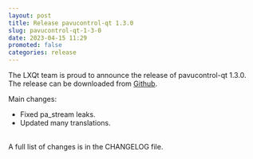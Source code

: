 ```yaml
---
layout: post
title: Release pavucontrol-qt 1.3.0
slug: pavucontrol-qt-1-3-0
date: 2023-04-15 11:29
promoted: false
categories: release
---
```

The LXQt team is proud to announce the release of pavucontrol-qt 1.3.0.
The release can be downloaded from [Github](https://github.com/lxqt/pavucontrol-qt/releases).

Main changes:

 * Fixed pa_stream leaks.
 * Updated many translations.

<br/>
A full list of changes is in the CHANGELOG file.
<br/>
